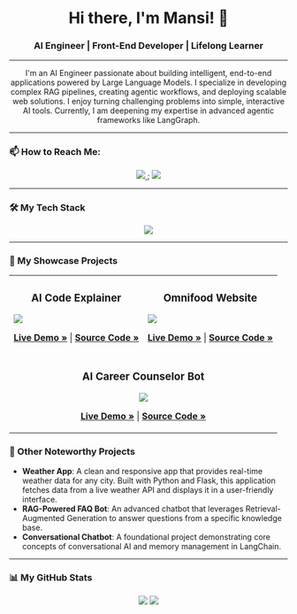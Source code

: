 <div align="center">
  <h1>Hi there, I'm Mansi! 👋</h1>
  <h3>AI Engineer | Front-End Developer | Lifelong Learner</h3>
</div>

---

<p align="center">
I'm an AI Engineer passionate about building intelligent, end-to-end applications powered by Large Language Models. I specialize in developing complex RAG pipelines, creating agentic workflows, and deploying scalable web solutions. I enjoy turning challenging problems into simple, interactive AI tools. Currently, I am deepening my expertise in advanced agentic frameworks like LangGraph.
</p>

---

### 📫 How to Reach Me:
<p align="center">
  <a href="mailto:mansisingh.am000@gmail.com">
    <img src="https://img.shields.io/badge/Gmail-D14836?style=for-the-badge&logo=gmail&logoColor=white" />
  </a>;
  <a href="https://www.linkedin.com/in/mansi-ai/">
    <img src="https://img.shields.io/badge/LinkedIn-0077B5?style=for-the-badge&logo=linkedin&logoColor=white" />
  </a>
</p>

---

### 🛠️ My Tech Stack
<p align="center">
  <a href="https://skillicons.dev">
    <img src="https://skillicons.dev/icons?i=python,flask,fastapi,langchain,docker,gcp,git,html,css,js&theme=dark" />
  </a>
</p>

---

### 🚀 My Showcase Projects


<div align="center">
  <table>
    <tr>
      <td width="50%" valign="top">
        <h3 align="center">AI Code Explainer</h3>
        <a href="https://ai-code-explainer-tool.onrender.com/" target="_blank">
          <img src="https://github-readme-stats.vercel.app/api/pin/?username=mansijaysingh&repo=ai-code-explainer-tool&theme=dark&border_color=2e3440&title_color=88c0d0&text_color=d8dee9&icon_color=88c0d0" />
        </a>
        <p align="center">
          <a href="https://ai-code-explainer-tool.onrender.com/"><b>Live Demo »</b></a> | 
          <a href="https://github.com/mansijaysingh/ai-code-explainer-tool"><b>Source Code »</b></a>
        </p>
      </td>
      <td width="50%" valign="top">
        <h3 align="center">Omnifood Website</h3>
        <a href="https://omnifood-mansi.netlify.app/" target="_blank">
          <img src="https://github-readme-stats.vercel.app/api/pin/?username=mansijaysingh&repo=omnifood-project&theme=dark&border_color=2e3440&title_color=88c0d0&text_color=d8dee9&icon_color=88c0d0" />
        </a>
        <p align="center">
          <a href="https://omnifood-mansi.netlify.app/"><b>Live Demo »</b></a> | 
          <a href="https://github.com/mansijaysingh/omnifood-project"><b>Source Code »</b></a>
        </p>
      </td>
    </tr>
    <tr>
      <td colspan="2" align="center" valign="top">
        <h3 align="center">AI Career Counselor Bot</h3>
        <a href="https://career-counselor-bot.onrender.com/" target="_blank">
          <img src="https://github-readme-stats.vercel.app/api/pin/?username=mansijaysingh&repo=AI-Career-Counselor-Bot&theme=dark&border_color=2e3440&title_color=88c0d0&text_color=d8dee9&icon_color=88c0d0" />
        </a>
        <p align="center">
          <a href="https://career-counselor-bot.onrender.com/"><b>Live Demo »</b></a> | 
          <a href="https://github.com/mansijaysingh/AI-Career-Counselor-Bot"><b>Source Code »</b></a>
        </p>
      </td>
    </tr>
  </table>
</div>

### 🤖 Other Noteworthy Projects

-   **Weather App**:  A clean and responsive app that provides real-time weather data for any city. Built with Python and Flask, this application fetches data from a live weather API and displays it in a user-friendly interface.
-   **RAG-Powered FAQ Bot**: An advanced chatbot that leverages Retrieval-Augmented Generation to answer questions from a specific knowledge base. 
-   **Conversational Chatbot**: A foundational project demonstrating core concepts of conversational AI and memory management in LangChain.

---

### 📊 My GitHub Stats
<p align="center">
  <img src="https://github-readme-stats.vercel.app/api?username=mansijaysingh&show_icons=true&theme=dark&border_color=2e3440&title_color=88c0d0&text_color=d8dee9&icon_color=88c0d0" />
  <img src="https://github-readme-stats.vercel.app/api/top-langs/?username=mansijaysingh&layout=compact&theme=dark&border_color=2e3440&title_color=88c0d0&text_color=d8dee9" />
</p>
